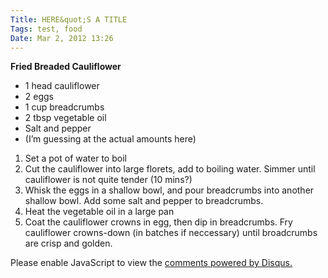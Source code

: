 ```yaml
---
Title: HERE&quot;S A TITLE
Tags: test, food
Date: Mar 2, 2012 13:26
--- 
```


<div>


<p><strong>Fried Breaded Cauliflower</strong></p>
<ul>
<li>1 head cauliflower</li>
<li>2 eggs</li>
<li>1 cup breadcrumbs</li>
<li>2 tbsp vegetable oil</li>
<li>Salt and pepper</li>
<li>(I’m guessing at the actual amounts here)</li>
</ul>
<ol style="list-style-type: decimal">
<li>Set a pot of water to boil</li>
<li>Cut the cauliflower into large florets, add to boiling water. Simmer until cauliflower is not quite tender (10 mins?)</li>
<li>Whisk the eggs in a shallow bowl, and pour breadcrumbs into another shallow bowl. Add some salt and pepper to breadcrumbs.</li>
<li>Heat the vegetable oil in a large pan</li>
<li>Coat the cauliflower crowns in egg, then dip in breadcrumbs. Fry cauliflower crowns-down (in batches if neccessary) until broadcrumbs are crisp and golden.</li>
</ol>
<div id="disqus_thread"></div>
<noscript>Please enable JavaScript to view the <a href="http://disqus.com/?ref_noscript">comments powered by Disqus.</a></noscript>

</div>